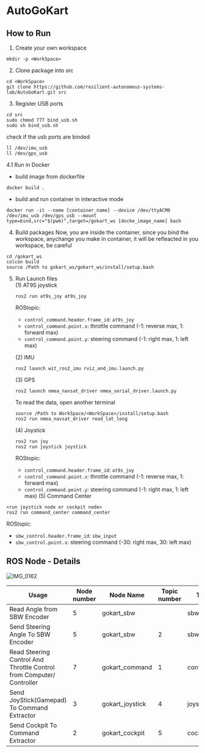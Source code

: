 # AutoGoKart

## How to Run
1. Create your own workspace
```
mkdir -p <WorkSpace>
```
2. Clone package into src
```
cd <WorkSpace>
git clone https://github.com/resilient-autonomous-systems-lab/AutoGoKart.git src
```
3. Register USB ports
```
cd src
sudo chmod 777 bind_usb.sh
sudo sh bind_usb.sh
```
check if the usb ports are binded
```
ll /dev/imu_usb
ll /dev/gps_usb
```
4.1 Run in Docker
- build image from dockerfile
```
docker build . 
```
- build and run container in interactive mode
```
docker run -it --name [container_name] --device /dev/ttyACM0 /dev/imu_usb /dev/gps_usb --mount type=bind,src="$(pwm)",target=/gokart_ws [docke_image_name] bash
```
4. Build packages
Now, you are inside the container, since you bind the workspace, anychange you make in container, it will be refleacted in you workspace, be careful
```
cd /gokart_ws
colcon build
source /Path to gokart_ws/gokart_ws/install/setup.bash
```
5. Run Launch files <br>
   (1) AT9S joystick
   ```
   ros2 run at9s_joy at9s_joy
   ```
   ROStopic:
   - `control_command.header.frame_id`: `at9s_joy`
   - `control_command.point.x`: throttle command (-1: reverse max, 1: forward max)
   - `control_command.point.y`: steering command (-1: right max, 1: left max)

   (2) IMU
   ```
   ros2 launch wit_ros2_imu rviz_and_imu.launch.py
   ```
   (3) GPS
   ```
   ros2 launch nmea_navsat_driver nmea_serial_driver.launch.py
   ```
   To read the data, open another terminal
   ```
   source /Path to WorkSpace/<WorkSpace>/install/setup.bash
   ros2 run nmea_navsat_driver read_lat_long
   ```
   (4) Joystick
   ```
   ros2 run joy
   ros2 run joystick joystick
   ```
   ROStopic:
   - `control_command.header.frame_id`: `at9s_joy`
   - `control_command.point.x`: throttle command (-1: reverse max, 1: forward max)
   - `control_command.point.y`: steering command (-1: right max, 1: left max)
   (5) Command Center
  ```
  <run joystick node or cockpit node>
  ros2 run command_center command_center
  ```
  ROStopic:
   - `sbw_control.header.frame_id`: `sbw_input`
   - `sbw_control.point.x`: steering command (-30: right max, 30: left max)
  
   
## ROS Node - Details

![IMG_0162](https://github.com/Naveenkumarar/AutoGoKart/assets/29993827/5eb8c6c0-c0e8-4dfe-831c-f43d045df81f)

Usage  |  Node number  |  Node Name  |  Topic number  |  Topic Name  |  Msg Type
---  |---  |---  |---  |---  |---
Read Angle from SBW Encoder  |  5  |  gokart_sbw  |    |  sbw_feedback  |   geometery_msgs/msg/PointStamped
Send Steering Angle To SBW Encoder  |  5  |  gokart_sbw  |   2  |  sbw_control  |   geometery_msgs/msg/PointStamped
Read Steering Control And Throttle Control from Computer/ Controller  |  7  | gokart_command  |  1  |  control_command  |  geometery_msgs/msg/PointStamped
Send JoyStick(Gamepad) To Command Extractor  |  3  |  gokart_joystick  |  4   |  joystick_command  |   sensor_msgs/msg/joy
Send Cockpit To Command Extractor  |  2  |  gokart_cockpit  |  5   |  cockpit_command  |   geometery_msgs/msg/PointStamped





 


